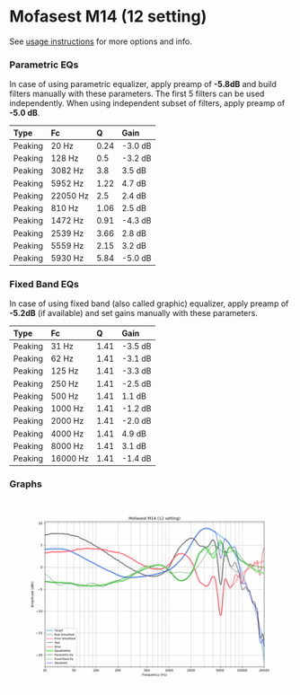 # Mofasest M14 (12 setting)
See [usage instructions](https://github.com/jaakkopasanen/AutoEq#usage) for more options and info.

### Parametric EQs
In case of using parametric equalizer, apply preamp of **-5.8dB** and build filters manually
with these parameters. The first 5 filters can be used independently.
When using independent subset of filters, apply preamp of **-5.0 dB**.

| Type    | Fc       |    Q | Gain    |
|:--------|:---------|:-----|:--------|
| Peaking | 20 Hz    | 0.24 | -3.0 dB |
| Peaking | 128 Hz   | 0.5  | -3.2 dB |
| Peaking | 3082 Hz  | 3.8  | 3.5 dB  |
| Peaking | 5952 Hz  | 1.22 | 4.7 dB  |
| Peaking | 22050 Hz | 2.5  | 2.4 dB  |
| Peaking | 810 Hz   | 1.06 | 2.5 dB  |
| Peaking | 1472 Hz  | 0.91 | -4.3 dB |
| Peaking | 2539 Hz  | 3.66 | 2.8 dB  |
| Peaking | 5559 Hz  | 2.15 | 3.2 dB  |
| Peaking | 5930 Hz  | 5.84 | -5.0 dB |

### Fixed Band EQs
In case of using fixed band (also called graphic) equalizer, apply preamp of **-5.2dB**
(if available) and set gains manually with these parameters.

| Type    | Fc       |    Q | Gain    |
|:--------|:---------|:-----|:--------|
| Peaking | 31 Hz    | 1.41 | -3.5 dB |
| Peaking | 62 Hz    | 1.41 | -3.1 dB |
| Peaking | 125 Hz   | 1.41 | -3.3 dB |
| Peaking | 250 Hz   | 1.41 | -2.5 dB |
| Peaking | 500 Hz   | 1.41 | 1.1 dB  |
| Peaking | 1000 Hz  | 1.41 | -1.2 dB |
| Peaking | 2000 Hz  | 1.41 | -2.0 dB |
| Peaking | 4000 Hz  | 1.41 | 4.9 dB  |
| Peaking | 8000 Hz  | 1.41 | 3.1 dB  |
| Peaking | 16000 Hz | 1.41 | -1.4 dB |

### Graphs
![](./Mofasest%20M14%20(12%20setting).png)